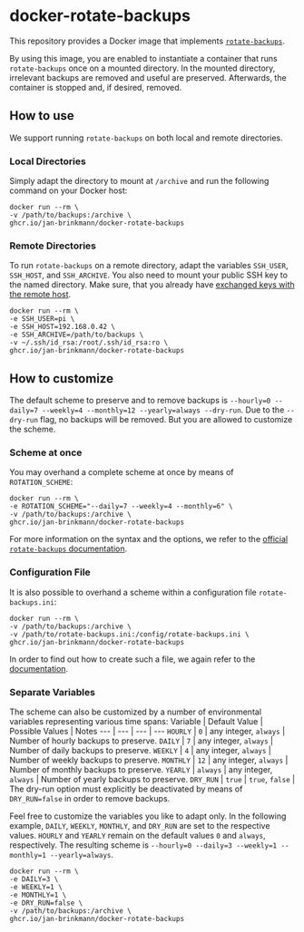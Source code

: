 # docker-rotate-backups
This repository provides a Docker image that implements [`rotate-backups`](https://pypi.org/project/rotate-backups/).

By using this image, you are enabled to instantiate a container that runs `rotate-backups` once on a mounted directory. In the mounted directory, irrelevant backups are removed and useful are preserved. Afterwards, the container is stopped and, if desired, removed.

## How to use
We support running `rotate-backups` on both local and remote directories.

### Local Directories
Simply adapt the directory to mount at `/archive` and run the following command on your Docker host:
```
docker run --rm \
-v /path/to/backups:/archive \
ghcr.io/jan-brinkmann/docker-rotate-backups
```

### Remote Directories
To run `rotate-backups` on a remote directory, adapt the variables `SSH_USER`, `SSH_HOST`, and `SSH_ARCHIVE`. You also need to mount your public SSH key to the named directory. Make sure, that you already have [exchanged keys with the remote host](https://foofunc.com/how-to-create-and-add-ssh-key-in-remote-ssh-server/).
```
docker run --rm \
-e SSH_USER=pi \
-e SSH_HOST=192.168.0.42 \
-e SSH_ARCHIVE=/path/to/backups \
-v ~/.ssh/id_rsa:/root/.ssh/id_rsa:ro \
ghcr.io/jan-brinkmann/docker-rotate-backups
```

## How to customize
The default scheme to preserve and to remove backups is `--hourly=0 --daily=7 --weekly=4 --monthly=12 --yearly=always --dry-run`. Due to the `--dry-run` flag, no backups will be removed. But you are allowed to customize the scheme.

### Scheme at once
You may overhand a complete scheme at once by means of `ROTATION_SCHEME`:
```
docker run --rm \
-e ROTATION_SCHEME="--daily=7 --weekly=4 --monthly=6" \
-v /path/to/backups:/archive \
ghcr.io/jan-brinkmann/docker-rotate-backups
```
For more information on the syntax and the options, we refer to the [official `rotate-backups` documentation](https://pypi.org/project/rotate-backups/#command-line).

### Configuration File
It is also possible to overhand a scheme within a configuration file `rotate-backups.ini`:
```
docker run --rm \
-v /path/to/backups:/archive \
-v /path/to/rotate-backups.ini:/config/rotate-backups.ini \
ghcr.io/jan-brinkmann/docker-rotate-backups
```
In order to find out how to create such a file, we again refer to the [documentation](https://pypi.org/project/rotate-backups/#configuration-files).

### Separate Variables
The scheme can also be customized by a number of environmental variables representing various time spans:
Variable | Default Value | Possible Values | Notes
--- | --- | --- | ---
`HOURLY` | `0` | any integer, `always` | Number of hourly backups to preserve.
`DAILY` | `7` | any integer, `always` | Number of daily backups to preserve.
`WEEKLY` | `4` | any integer, `always` | Number of weekly backups to preserve.
`MONTHLY` | `12` | any integer, `always` | Number of monthly backups to preserve.
`YEARLY` | `always` | any integer, `always` | Number of yearly backups to preserve.
`DRY_RUN` | `true` | `true`, `false` | The dry-run option must explicitly be deactivated by means of `DRY_RUN=false` in order to remove backups.

Feel free to customize the variables you like to adapt only. In the following example, `DAILY`, `WEEKLY`, `MONTHLY`, and `DRY_RUN` are set to the respective values. `HOURLY` and `YEARLY` remain on the default values `0` and `always`, respectively. The resulting scheme is `--hourly=0 --daily=3 --weekly=1 --monthly=1 --yearly=always`.
```
docker run --rm \
-e DAILY=3 \
-e WEEKLY=1 \
-e MONTHLY=1 \
-e DRY_RUN=false \
-v /path/to/backups:/archive \
ghcr.io/jan-brinkmann/docker-rotate-backups
```
